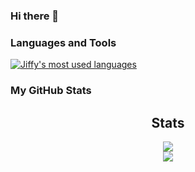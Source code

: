 ### Hi there 👋

### Languages and Tools

<a href="https://github.com/mraible">
  <img align="center" src="https://github-readme-stats.vercel.app/api/top-langs/?username=jifffffy&theme=light&count_private=true" alt="Jiffy's most used languages" /></a>


### My GitHub Stats

<h2 align="center">Stats</h2>
<p align="center">
  <img src="https://github-readme-stats.vercel.app/api?username=jifffffy&show_icons=true&theme=transparent&hide_border=true&hide_title=true&include_all_commits=true"/> 
  <br/>
  <img src="https://github-readme-stats.vercel.app/api/top-langs/?username=jifffffy&langs_count=20&layout=compact&theme=transparent&hide_border=true&hide_title=true"/>
</p>

